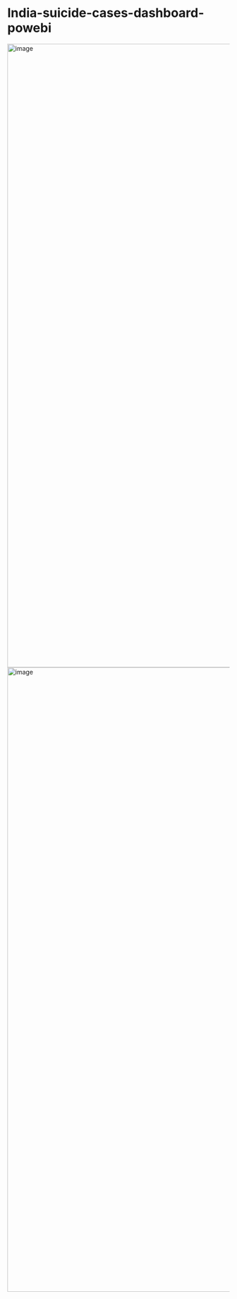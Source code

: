 # India-suicide-cases-dashboard-powebi

<img width="1414" alt="image" src="https://user-images.githubusercontent.com/64134540/226271821-3f0652d4-e9bd-4b49-bc99-95a5068b9f98.png">

<img width="1416" alt="image" src="https://user-images.githubusercontent.com/64134540/226271913-a81575fc-d72a-4191-b491-559776a9d4ac.png">
